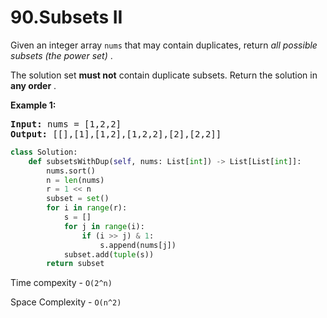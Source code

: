 # 90.Subsets II

Given an integer array `nums` that may contain duplicates, return  *all possible subsets (the power set)* .

The solution set **must not** contain duplicate subsets. Return the solution in  **any order** .

**Example 1:**

<pre><strong>Input:</strong> nums = [1,2,2]
<strong>Output:</strong> [[],[1],[1,2],[1,2,2],[2],[2,2]]</pre>

```py
class Solution:
    def subsetsWithDup(self, nums: List[int]) -> List[List[int]]:
        nums.sort()
        n = len(nums)
        r = 1 << n
        subset = set()
        for i in range(r):
            s = []
            for j in range(i):
                if (i >> j) & 1:
                    s.append(nums[j])
            subset.add(tuple(s))
        return subset
```

Time compexity - `O(2^n)`

Space Complexity - `O(n^2)`
